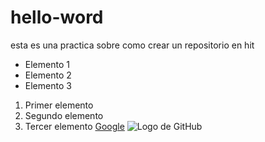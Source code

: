 # hello-word
esta es una practica sobre como crear un repositorio en hit
* Elemento 1
* Elemento 2
* Elemento 3
1. Primer elemento
2. Segundo elemento
3. Tercer elemento
[Google](https://www.google.com)
![Logo de GitHub](https://github.com/logogithub.png)

